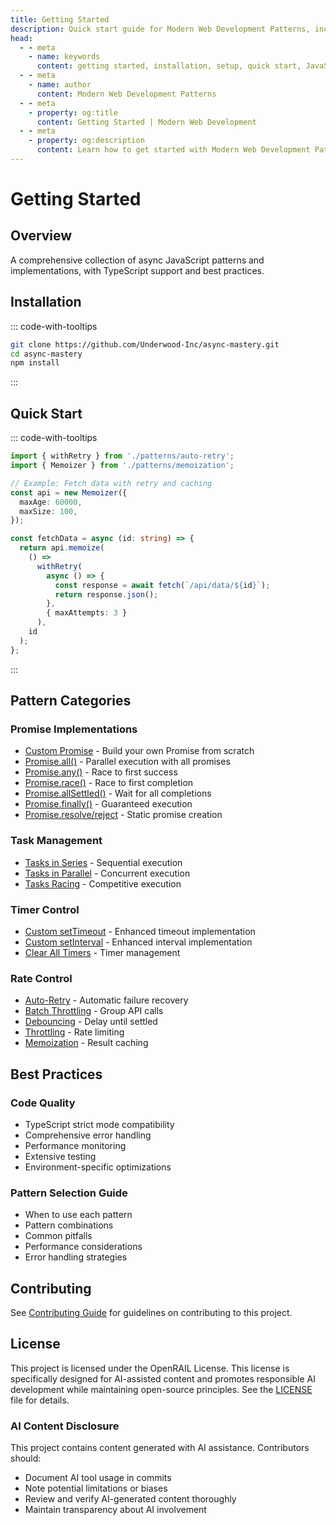 ```yaml
---
title: Getting Started
description: Quick start guide for Modern Web Development Patterns, including installation, basic setup, and first steps with async patterns.
head:
  - - meta
    - name: keywords
      content: getting started, installation, setup, quick start, JavaScript, TypeScript, web development, async patterns
  - - meta
    - name: author
      content: Modern Web Development Patterns
  - - meta
    - property: og:title
      content: Getting Started | Modern Web Development
  - - meta
    - property: og:description
      content: Learn how to get started with Modern Web Development Patterns - installation, setup, and first steps with async patterns.
---
```


# Getting Started

## Overview

A comprehensive collection of async JavaScript patterns and implementations,
with TypeScript support and best practices.

## Installation

::: code-with-tooltips

```bash
git clone https://github.com/Underwood-Inc/async-mastery.git
cd async-mastery
npm install
```

:::

## Quick Start

::: code-with-tooltips

```typescript
import { withRetry } from './patterns/auto-retry';
import { Memoizer } from './patterns/memoization';

// Example: Fetch data with retry and caching
const api = new Memoizer({
  maxAge: 60000,
  maxSize: 100,
});

const fetchData = async (id: string) => {
  return api.memoize(
    () =>
      withRetry(
        async () => {
          const response = await fetch(`/api/data/${id}`);
          return response.json();
        },
        { maxAttempts: 3 }
      ),
    id
  );
};
```

:::

## Pattern Categories

### Promise Implementations

- [Custom Promise](../implementations/custom-promise.md) - Build your own Promise from scratch
- [Promise.all()](../implementations/promise-all.md) - Parallel execution with all promises
- [Promise.any()](../implementations/promise-any.md) - Race to first success
- [Promise.race()](../implementations/promise-race.md) - Race to first completion
- [Promise.allSettled()](../implementations/promise-allsettled.md) - Wait for all completions
- [Promise.finally()](../implementations/promise-finally.md) - Guaranteed execution
- [Promise.resolve/reject](../implementations/promise-resolve-reject.md) - Static promise creation

### Task Management

- [Tasks in Series](../patterns/tasks-series.md) - Sequential execution
- [Tasks in Parallel](../patterns/tasks-parallel.md) - Concurrent execution
- [Tasks Racing](../patterns/tasks-race.md) - Competitive execution

### Timer Control

- [Custom setTimeout](../timers/settimeout.md) - Enhanced timeout implementation
- [Custom setInterval](../timers/setinterval.md) - Enhanced interval implementation
- [Clear All Timers](../timers/clear-timers.md) - Timer management

### Rate Control

- [Auto-Retry](../advanced/auto-retry.md) - Automatic failure recovery
- [Batch Throttling](../advanced/batch-throttling.md) - Group API calls
- [Debouncing](../advanced/debouncing.md) - Delay until settled
- [Throttling](../advanced/throttling.md) - Rate limiting
- [Memoization](../advanced/memoization.md) - Result caching

## Best Practices

### Code Quality

- TypeScript strict mode compatibility
- Comprehensive error handling
- Performance monitoring
- Extensive testing
- Environment-specific optimizations

### Pattern Selection Guide

- When to use each pattern
- Pattern combinations
- Common pitfalls
- Performance considerations
- Error handling strategies

## Contributing

See [Contributing Guide](../CONTRIBUTING.md) for guidelines on contributing to this project.

## License

This project is licensed under the OpenRAIL License. This license is specifically designed for AI-assisted content and promotes responsible AI development while maintaining open-source principles. See the [LICENSE](../LICENSE) file for details.

### AI Content Disclosure

This project contains content generated with AI assistance. Contributors should:

- Document AI tool usage in commits
- Note potential limitations or biases
- Review and verify AI-generated content thoroughly
- Maintain transparency about AI involvement
